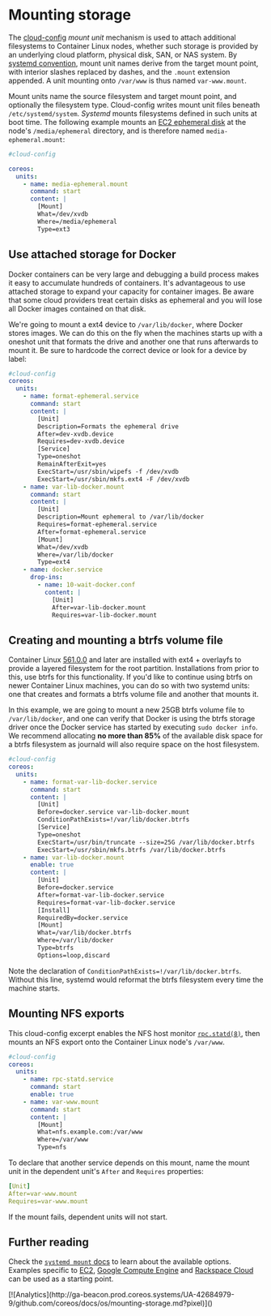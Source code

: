 # Mounting storage

The [cloud-config](https://github.com/coreos/coreos-cloudinit/blob/master/Documentation/cloud-config.md) *mount unit* mechanism is used to attach additional filesystems to Container Linux nodes, whether such storage is provided by an underlying cloud platform, physical disk, SAN, or NAS system. By [systemd convention](http://www.freedesktop.org/software/systemd/man/systemd.mount.html), mount unit names derive from the target mount point, with interior slashes replaced by dashes, and the `.mount` extension appended. A unit mounting onto `/var/www` is thus named `var-www.mount`.

Mount units name the source filesystem and target mount point, and optionally the filesystem type. Cloud-config writes mount unit files beneath `/etc/systemd/system`. *Systemd* mounts filesystems defined in such units at boot time. The following example mounts an [EC2 ephemeral disk](booting-on-ec2.md#instance-storage) at the node's `/media/ephemeral` directory, and is therefore named `media-ephemeral.mount`:

```yaml
#cloud-config

coreos:
  units:
    - name: media-ephemeral.mount
      command: start
      content: |
        [Mount]
        What=/dev/xvdb
        Where=/media/ephemeral
        Type=ext3
```

## Use attached storage for Docker

Docker containers can be very large and debugging a build process makes it easy to accumulate hundreds of containers. It's advantageous to use attached storage to expand your capacity for container images. Be aware that some cloud providers treat certain disks as ephemeral and you will lose all Docker images contained on that disk.

We're going to mount a ext4 device to `/var/lib/docker`, where Docker stores images. We can do this on the fly when the machines starts up with a oneshot unit that formats the drive and another one that runs afterwards to mount it. Be sure to hardcode the correct device or look for a device by label:

```yaml
#cloud-config
coreos:
  units:
    - name: format-ephemeral.service
      command: start
      content: |
        [Unit]
        Description=Formats the ephemeral drive
        After=dev-xvdb.device
        Requires=dev-xvdb.device
        [Service]
        Type=oneshot
        RemainAfterExit=yes
        ExecStart=/usr/sbin/wipefs -f /dev/xvdb
        ExecStart=/usr/sbin/mkfs.ext4 -F /dev/xvdb
    - name: var-lib-docker.mount
      command: start
      content: |
        [Unit]
        Description=Mount ephemeral to /var/lib/docker
        Requires=format-ephemeral.service
        After=format-ephemeral.service
        [Mount]
        What=/dev/xvdb
        Where=/var/lib/docker
        Type=ext4
    - name: docker.service
      drop-ins:
        - name: 10-wait-docker.conf
          content: |
            [Unit]
            After=var-lib-docker.mount
            Requires=var-lib-docker.mount
```

## Creating and mounting a btrfs volume file

Container Linux [561.0.0](https://coreos.com/releases/#561.0.0) and later are installed with ext4 + overlayfs to provide a layered filesystem for the root partition. Installations from prior to this, use btrfs for this functionality. If you'd like to continue using btrfs on newer Container Linux machines, you can do so with two systemd units: one that creates and formats a btrfs volume file and another that mounts it.

In this example, we are going to mount a new 25GB btrfs volume file to `/var/lib/docker`, and one can verify that Docker is using the btrfs storage driver once the Docker service has started by executing `sudo docker info`. We recommend allocating **no more than 85%** of the available disk space for a btrfs filesystem as journald will also require space on the host filesystem.

```yaml
#cloud-config
coreos:
  units:
    - name: format-var-lib-docker.service
      command: start
      content: |
        [Unit]
        Before=docker.service var-lib-docker.mount
        ConditionPathExists=!/var/lib/docker.btrfs
        [Service]
        Type=oneshot
        ExecStart=/usr/bin/truncate --size=25G /var/lib/docker.btrfs
        ExecStart=/usr/sbin/mkfs.btrfs /var/lib/docker.btrfs
    - name: var-lib-docker.mount
      enable: true
      content: |
        [Unit]
        Before=docker.service
        After=format-var-lib-docker.service
        Requires=format-var-lib-docker.service
        [Install]
        RequiredBy=docker.service
        [Mount]
        What=/var/lib/docker.btrfs
        Where=/var/lib/docker
        Type=btrfs
        Options=loop,discard
```

Note the declaration of `ConditionPathExists=!/var/lib/docker.btrfs`. Without this line, systemd would reformat the btrfs filesystem every time the machine starts.

## Mounting NFS exports

This cloud-config excerpt enables the NFS host monitor [`rpc.statd(8)`](http://linux.die.net/man/8/rpc.statd), then mounts an NFS export onto the Container Linux node's `/var/www`.

```yaml
#cloud-config
coreos:
  units:
    - name: rpc-statd.service
      command: start
      enable: true
    - name: var-www.mount
      command: start
      content: |
        [Mount]
        What=nfs.example.com:/var/www
        Where=/var/www
        Type=nfs
```

To declare that another service depends on this mount, name the mount unit in the dependent unit's `After` and `Requires` properties:

```yaml
[Unit]
After=var-www.mount
Requires=var-www.mount
```

If the mount fails, dependent units will not start.

## Further reading

Check the [`systemd mount` docs](http://www.freedesktop.org/software/systemd/man/systemd.mount.html) to learn about the available options. Examples specific to [EC2](booting-on-ec2.md#instance-storage), [Google Compute Engine](booting-on-google-compute-engine.md#additional-storage) and [Rackspace Cloud](booting-on-rackspace.md#mount-data-disk) can be used as a starting point.

<!-- BEGIN ANALYTICS --> [![Analytics](http://ga-beacon.prod.coreos.systems/UA-42684979-9/github.com/coreos/docs/os/mounting-storage.md?pixel)]() <!-- END ANALYTICS -->